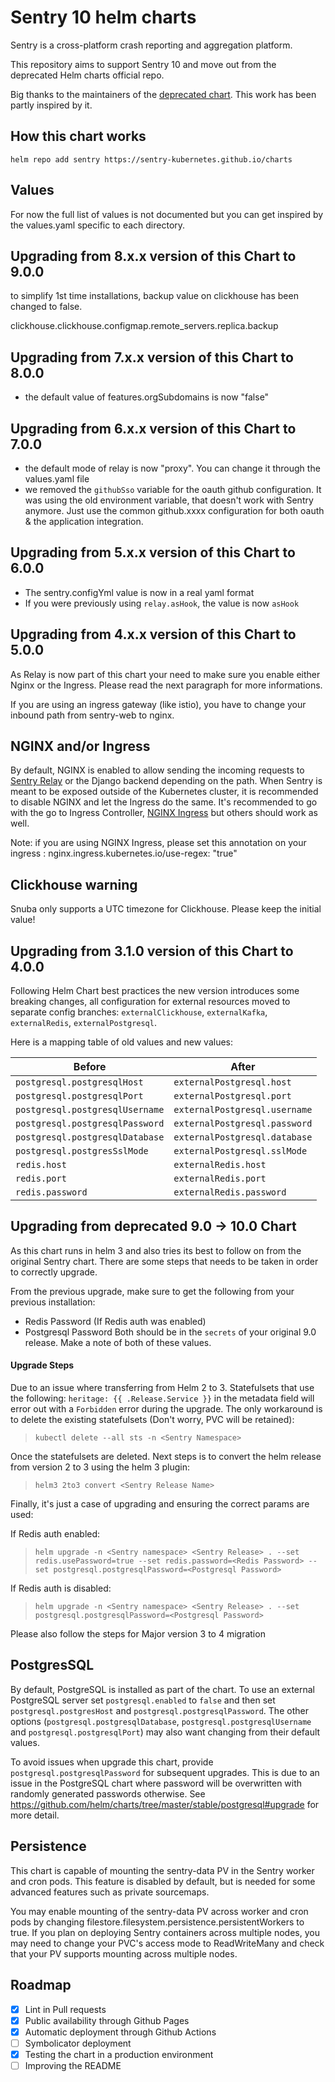 # Sentry 10 helm charts

Sentry is a cross-platform crash reporting and aggregation platform.

This repository aims to support Sentry 10 and move out from the deprecated Helm charts official repo.

Big thanks to the maintainers of the [deprecated chart](https://github.com/helm/charts/tree/master/stable/sentry). This work has been partly inspired by it.

## How this chart works

`helm repo add sentry https://sentry-kubernetes.github.io/charts`

## Values

For now the full list of values is not documented but you can get inspired by the values.yaml specific to each directory.

## Upgrading from 8.x.x version of this Chart to 9.0.0

to simplify 1st time installations, backup value on clickhouse has been changed to false.

clickhouse.clickhouse.configmap.remote_servers.replica.backup

## Upgrading from 7.x.x version of this Chart to 8.0.0

- the default value of features.orgSubdomains is now "false"

## Upgrading from 6.x.x version of this Chart to 7.0.0

- the default mode of relay is now "proxy". You can change it through the values.yaml file
- we removed the `githubSso` variable for the oauth github configuration. It was using the old environment variable, that doesn't work with Sentry anymore. Just use the common github.xxxx configuration for both oauth & the application integration.

## Upgrading from 5.x.x version of this Chart to 6.0.0

- The sentry.configYml value is now in a real yaml format
- If you were previously using `relay.asHook`, the value is now `asHook`


## Upgrading from 4.x.x version of this Chart to 5.0.0

As Relay is now part of this chart your need to make sure you enable either Nginx or the Ingress. Please read the next paragraph for more informations.

If you are using an ingress gateway (like istio), you have to change your inbound path from sentry-web to nginx.

## NGINX and/or Ingress

By default, NGINX is enabled to allow sending the incoming requests to [Sentry Relay](https://getsentry.github.io/relay/) or the Django backend depending on the path. When Sentry is meant to be exposed outside of the Kubernetes cluster, it is recommended to disable NGINX and let the Ingress do the same. It's recommended to go with the go to Ingress Controller, [NGINX Ingress](https://kubernetes.github.io/ingress-nginx/) but others should work as well.

Note: if you are using NGINX Ingress, please set this annotation on your ingress : nginx.ingress.kubernetes.io/use-regex: "true"

## Clickhouse warning

Snuba only supports a UTC timezone for Clickhouse. Please keep the initial value!

## Upgrading from 3.1.0 version of this Chart to 4.0.0

Following Helm Chart best practices the new version introduces some breaking changes, all configuration for external
resources moved to separate config branches: `externalClickhouse`, `externalKafka`, `externalRedis`, `externalPostgresql`.

Here is a mapping table of old values and new values:

| Before                          | After                                |
| ------------------------------- | ------------------------------------ |
| `postgresql.postgresqlHost`     | `externalPostgresql.host`            |
| `postgresql.postgresqlPort`     | `externalPostgresql.port`            |
| `postgresql.postgresqlUsername` | `externalPostgresql.username`        |
| `postgresql.postgresqlPassword` | `externalPostgresql.password`        |
| `postgresql.postgresqlDatabase` | `externalPostgresql.database`        |
| `postgresql.postgresSslMode`    | `externalPostgresql.sslMode`         |
| `redis.host`                    | `externalRedis.host`                 |
| `redis.port`                    | `externalRedis.port`                 |
| `redis.password`                | `externalRedis.password`             |


## Upgrading from deprecated 9.0 -> 10.0 Chart
As this chart runs in helm 3 and also tries its best to follow on from the original Sentry chart. There are some steps that needs to be taken in order to correctly upgrade. 

From the previous upgrade, make sure to get the following from your previous installation:
 - Redis Password (If Redis auth was enabled)
 - Postgresql Password 
Both should be in the `secrets` of your original 9.0 release. Make a note of both of these values.

#### Upgrade Steps
Due to an issue where transferring from Helm 2 to 3. Statefulsets that use the following: `heritage: {{ .Release.Service }}` in the metadata field will error out with a `Forbidden` error during the upgrade. The only workaround is to delete the existing statefulsets (Don't worry, PVC will be retained):

> `kubectl delete --all sts -n <Sentry Namespace>`

Once the statefulsets are deleted. Next steps is to convert the helm release from version 2 to 3 using the helm 3 plugin:

> `helm3 2to3 convert <Sentry Release Name>`

Finally, it's just a case of upgrading and ensuring the correct params are used:

If Redis auth enabled:

> `helm upgrade -n <Sentry namespace> <Sentry Release> . --set redis.usePassword=true --set redis.password=<Redis Password> --set postgresql.postgresqlPassword=<Postgresql Password>`

If Redis auth is disabled:
> `helm upgrade -n <Sentry namespace> <Sentry Release> . --set postgresql.postgresqlPassword=<Postgresql Password>`
 
Please also follow the steps for Major version 3 to 4 migration

## PostgresSQL

By default, PostgreSQL is installed as part of the chart. To use an external PostgreSQL server set `postgresql.enabled` to `false` and then set `postgresql.postgresHost` and `postgresql.postgresqlPassword`. The other options (`postgresql.postgresqlDatabase`, `postgresql.postgresqlUsername` and `postgresql.postgresqlPort`) may also want changing from their default values.

To avoid issues when upgrade this chart, provide `postgresql.postgresqlPassword` for subsequent upgrades. This is due to an issue in the PostgreSQL chart where password will be overwritten with randomly generated passwords otherwise. See https://github.com/helm/charts/tree/master/stable/postgresql#upgrade for more detail.

## Persistence

This chart is capable of mounting the sentry-data PV in the Sentry worker and cron pods. This feature is disabled by default, but is needed for some advanced features such as private sourcemaps.

You may enable mounting of the sentry-data PV across worker and cron pods by changing filestore.filesystem.persistence.persistentWorkers to true. If you plan on deploying Sentry containers across multiple nodes, you may need to change your PVC's access mode to ReadWriteMany and check that your PV supports mounting across multiple nodes.

## Roadmap

- [X] Lint in Pull requests
- [X] Public availability through Github Pages
- [X] Automatic deployment through Github Actions
- [ ] Symbolicator deployment
- [X] Testing the chart in a production environment
- [ ] Improving the README
